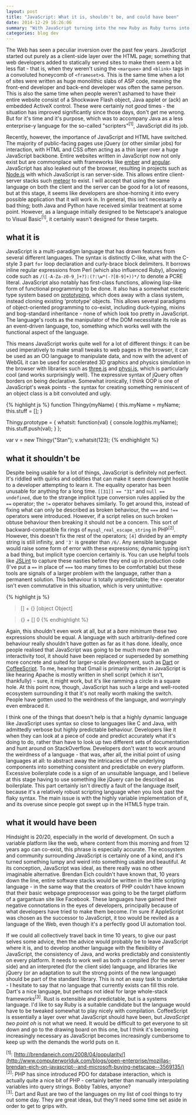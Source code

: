 ```yaml
---
layout: post
title: "JavaScript: What it is, shouldn't be, and could have been"
date: 2014-12-29 16:26:06
summary: "With JavaScript turning into the new Ruby as Ruby turns into the new Python I thought I'd give my opinion on the Ghost of JavaScript Past, Present and Future."
categories: blog dev
---
```

The Web has seen a peculiar inversion over the past few years. JavaScript started out purely as a client-side layer over the HTML page; something that web developers added to statically served sites to make them seem a bit less flat - that is, when they weren't using the `<marquee>` and `<blink>` tags in a convoluted honeycomb of `<frameset>`s. This is the same time when a lot of sites were written as huge monolithic slabs of ASP code, meaning the front-end developer and back-end developer was often the same person. This is also the same time when people weren't ashamed to have their entire website consist of a Shockwave Flash object, Java applet or (ack) an embedded ActiveX control. These were certainly not *good* times - the situation has improved significantly since those days, don't get me wrong. But for it's time and it's purpose, which was to accompany Java as a less enterprise-y language for the so-called "scripters"<sup>[1]</sup>, JavaScript did its job.

Recently, however, the importance of JavaScript and HTML have switched. The majority of public-facing pages use jQuery (or other similar jobs) for interaction, with HTML and CSS often acting as a thin layer over a huge JavaScript backbone. Entire websites written in JavaScript now not only exist but are commonplace with frameworks like [ember](http://emberjs.com/) and [angular](https://angularjs.org/). JavaScript has also leaked out of the browser, resulting in projects such as [Node.js](https://www.nodejs.org/) with which JavaScript is ran server-side. This allows entire client-server stacks such [meteor](https://www.meteor.com/) to exist. I will accept that using the same language on both the client and the server can be good for a lot of reasons, but at this stage, it seems like developers are shoe-horning it into every possible application that it will work in. In general, this isn't necessarily a bad thing; both Java and Python have received similar treatment at some point. However, as a language initially designed to be Netscape's analogue to Visual Basic<sup>[1]</sup>, it certainly wasn't designed for these targets.

## what it is

JavaScript is a multi-paradigm language that has drawn features from several different languages. The syntax is distinctly C-like, what with the C-style 3 part `for` loop declaration and curly-brace block delimiters. It borrows inline regular expressions from Perl (which also influenced Ruby), allowing code such as `/([-A-Za-z0-9_]+?):(?:\w*(-?[0-9]+))*/` to denote a PCRE literal. JavaScript also notably has first-class functions, allowing lisp-like form of functional programming to be done. It also has a somewhat esoteric type system based on [prototyping](http://en.wikipedia.org/wiki/Prototype-based_programming), which does away with a class system, instead cloning existing 'prototype' objects. This allows several paradigms of object-oriented programming to co-exist, including duck-typing, mixins and bog-standard inheritance - none of which look too pretty in JavaScript. The language's roots as the manipulator of the DOM necessitate its role as an event-driven language, too, something which works well with the functional aspect of the language.

This means JavaScript works quite well for a lot of different things: it can be used imperatively to make small tweaks to web pages in the browser, it can be used as an OO language to manipulate data, and now with the advent of WebGL it can be used for accelerated 3D graphics and physics simulation in the browser with libraries such as [three.js](http://threejs.org/) and [physi.js](https://github.com/chandlerprall/Physijs), which is particularly cool (and works surprisingly well). The expressive syntax of jQuery often borders on being declarative. Somewhat ironically, I think OOP is one of JavaScript's weak points - the syntax for creating something reminiscent of an object class is a bit convoluted and ugly.

{% highlight js %}
function Thingy(myName) {
  this.myName = myName;
  this.stuff = [];
}

Thingy.prototype = {
  whatsit: function(val) {
    console.log(this.myName);
    this.stuff.push(val);
  }
};

var v = new Thingy("Stan");
v.whatsit(123);
{% endhighlight %}

## what it shouldn't be

Despite being usable for a lot of things, JavaScript is definitely not perfect. It's riddled with quirks and oddities that can make it seem downright hostile to a developer attempting to learn it. The equality operator has been unusable for anything for a long time. `[[31]] == "31"` and `null == undefined`, due to the strange implicit type conversion rules applied by the `==` operator; the `!=` operator behaves similarly. To get around this, instead of fixing what can only be described as broken behaviour, the `===` and `!==` operators were introduced. However, if a script relies on such broken obtuse behaviour then breaking it should not be a concern. This sort of backward-compatible fix rings of `mysql_real_escape_string` in PHP<sup>[2]</sup>. However, this doesn't fix the rest of the operators; `[4]` divided by an empty string is still infinity, and `'3'` is greater than `/6/`. Any sensible language would raise some form of error with these expressions; dynamic typing isn't a bad thing, but implicit type coercion certainly is. You can use helpful tools like [JSLint](http://www.jslint.com/) to capture these nasties before they end up in production code (I've put a `==` in place of `===` too many times to be comfortable) but these tools are signals of a larger problem with the language, rather than a permanent solution. This behaviour is totally unpredictable; the `+` operator isn't even commutative in this situation, which is very unintuitive:

{% highlight js %}
> [] + {}
[object Object]

> {} + []
0
{% endhighlight %}

Again, this shouldn't even work at all, but at a *bare minimum* these two expressions should be equal. A language with such arbitrarily-defined core behaviour really shouldn't have gotten as far as it has done. Ideally, once people realised that JavaScript was going to be much more than an interactivity tool, it should have been replaced or superseded by something more concrete and suited for larger-scale development, such as [Dart](https://www.dartlang.org/) or [CoffeeScript](https://www.dartlang.org/). To me, hearing that Gmail is primarily written in JavaScript is like hearing Apache is mostly written in shell script (which it isn't, thankfully) - sure, it might work, but it's like ramming a circle in a square hole. At this point now, though, JavaScript has such a large and well-rooted ecosystem surrounding it that it's not really worth making the switch. People have gotten used to the weirdness of the language, and worryingly even embraced it.

I think one of the things that doesn't help is that a highly dynamic language like JavaScript uses syntax so close to languages like C and Java, with admittedly verbose but highly predictable behaviour. Developers like it when they can look at a piece of code and predict accurately what it's doing to do, rather than have to look up two different sets of documentation and hunt around on StackOverflow. Developers don't want to work around the weirdness of a language - that was, after all, the initial point of using languages at all: to abstract away the intricacies of the underlying components into something consistent and predictable on every platform. Excessive boilerplate code is a sign of an unsuitable language, and I believe at this stage having to use something like jQuery can be described as boilerplate. This part certainly isn't directly a fault of the language itself, because it's a relatively robust scripting language when you look past the flaky syntax. The main issue is with the highly variable implementation of it, and its overuse since people got swept up in the HTML5 hype train.

## what it would have been

Hindsight is 20/20, especially in the world of development. On such a variable platform like the web, where content from this morning and from 12 years ago can co-exist, this phrase is especially accurate. The ecosystem and community surrounding JavaScript is certainly one of a kind, and it's turned something lumpy and weird into something usable and beautiful. At its conception, JavaScript was ideal, as there really was no other imaginable alternative. Brendan Eich couldn't have known that, 10 years down the line, entire software stacks would be written in the little scripting language - in the same way that the creators of PHP couldn't have known that their basic webpage preprocessor was going to be the target platform of a gargantuan site like Facebook. These languages have gained their negative connotations in the eyes of developers, principally because of what developers have tried to make them become. I'm sure if AppleScript was chosen as the successor to JavaScript, it too would be reviled as a language of the Web, even though it's a perfectly good UI automation tool.

If we could all collectively travel back in time 10 years, to give our past selves some advice, then the advice would probably be to leave JavaScript where it is, and to develop another language with the flexibility of JavaScript, the consistency of Java, and works predictably and consistently on every platform. It needs to work well as both a compiled (for the server side) and an interpreted (for the client side) language, and libraries like jQuery (or an adaptation to suit the strong points of the new language) should be part of the standard library. This is not an easy task to undertake - I hesitate to say that no language that currently exists can fill this role. Dart's a nice language, but perhaps not ideal for large whole-stack frameworks<sup>[3]</sup>. Rust is extensible and predictable, but is a systems language. I'd like to say Ruby is a suitable candidate but the language would have to be tweaked somewhat to play nicely with compilation. CoffeeScript is essentially a layer over what JavaScript should have been, but *JavaScript two point oh* is not what we need. It would be difficult to get everyone to sit down and go to the drawing board on this one, but I think it's becoming increasingly necessary as JavaScript becomes increasingly cumbersome to keep up with the demands the world puts on it.

<sup>[1]</sup>: [http://brendaneich.com/2008/04/popularity/](http://www.computerworlduk.com/blogs/open-enterprise/mozillas-brendan-eich-on-javascript--and-microsoft-buying-netscape--3569135/)  
<sup>[2]</sup>: PHP has since introduced PDO for database interaction, which is actually quite a nice bit of PHP - certainly better than manually interpolating variables into query strings. Bobby Tables, anyone?  
<sup>[3]</sup>: Dart and Rust are two of the languages on my list of cool things to try out some day. They are great ideas, but they'll need some time set aside in order to get to grips with.
